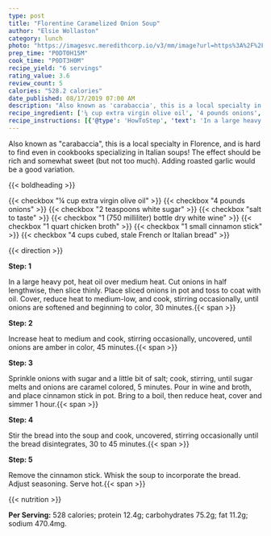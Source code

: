 ```yaml
---
type: post
title: "Florentine Caramelized Onion Soup"
author: "Elsie Wollaston"
category: lunch
photo: "https://imagesvc.meredithcorp.io/v3/mm/image?url=https%3A%2F%2Fimages.media-allrecipes.com%2Fuserphotos%2F7298936.jpg"
prep_time: "P0DT0H15M"
cook_time: "P0DT3H0M"
recipe_yield: "6 servings"
rating_value: 3.6
review_count: 5
calories: "528.2 calories"
date_published: 08/17/2019 07:00 AM
description: "Also known as 'carabaccia', this is a local specialty in Florence, and is hard to find even in cookbooks specializing in Italian soups! The effect should be rich and somewhat sweet (but not too much). Adding roasted garlic would be a good variation."
recipe_ingredient: ['¼ cup extra virgin olive oil', '4 pounds onions', '2 teaspoons white sugar', 'salt to taste', '1 (750 milliliter) bottle dry white wine', '1 quart chicken broth', '1 small cinnamon stick', '4 cups cubed, stale French or Italian bread']
recipe_instructions: [{'@type': 'HowToStep', 'text': 'In a large heavy pot, heat oil over medium heat.  Cut onions in half lengthwise, then slice thinly.  Place sliced onions in pot and toss to coat with oil.  Cover, reduce heat to medium-low, and cook, stirring occasionally, until onions are softened and beginning to color, 30 minutes.\n'}, {'@type': 'HowToStep', 'text': 'Increase heat to medium and cook, stirring occasionally, uncovered, until onions are amber in color, 45 minutes.\n'}, {'@type': 'HowToStep', 'text': 'Sprinkle onions with sugar and a little bit of salt; cook, stirring, until sugar melts and onions are caramel colored, 5 minutes.  Pour in wine and broth, and place cinnamon stick in pot.  Bring to a boil, then reduce heat, cover and simmer 1 hour.\n'}, {'@type': 'HowToStep', 'text': 'Stir the bread into the soup and cook, uncovered, stirring occasionally until the bread disintegrates, 30 to 45 minutes.\n'}, {'@type': 'HowToStep', 'text': 'Remove the cinnamon stick.  Whisk the soup to incorporate the bread.  Adjust seasoning.  Serve hot.\n'}]
---
```


Also known as "carabaccia", this is a local specialty in Florence, and is hard to find even in cookbooks specializing in Italian soups! The effect should be rich and somewhat sweet (but not too much). Adding roasted garlic would be a good variation. 

{{< boldheading >}}

{{< checkbox "¼ cup extra virgin olive oil" >}}
{{< checkbox "4 pounds onions" >}}
{{< checkbox "2 teaspoons white sugar" >}}
{{< checkbox "salt to taste" >}}
{{< checkbox "1 (750 milliliter) bottle dry white wine" >}}
{{< checkbox "1 quart chicken broth" >}}
{{< checkbox "1 small cinnamon stick" >}}
{{< checkbox "4 cups cubed, stale French or Italian bread" >}}


{{< direction >}}

**Step: 1**

In a large heavy pot, heat oil over medium heat.  Cut onions in half lengthwise, then slice thinly.  Place sliced onions in pot and toss to coat with oil.  Cover, reduce heat to medium-low, and cook, stirring occasionally, until onions are softened and beginning to color, 30 minutes.{{< span >}}

**Step: 2**

Increase heat to medium and cook, stirring occasionally, uncovered, until onions are amber in color, 45 minutes.{{< span >}}

**Step: 3**

Sprinkle onions with sugar and a little bit of salt; cook, stirring, until sugar melts and onions are caramel colored, 5 minutes.  Pour in wine and broth, and place cinnamon stick in pot.  Bring to a boil, then reduce heat, cover and simmer 1 hour.{{< span >}}

**Step: 4**

Stir the bread into the soup and cook, uncovered, stirring occasionally until the bread disintegrates, 30 to 45 minutes.{{< span >}}

**Step: 5**

Remove the cinnamon stick.  Whisk the soup to incorporate the bread.  Adjust seasoning.  Serve hot.{{< span >}}

{{< nutrition >}}

**Per Serving:** 528 calories; protein 12.4g; carbohydrates 75.2g; fat 11.2g; sodium 470.4mg.